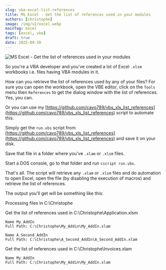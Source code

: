 ```yaml
---
slug: vba-excel-list-references
title: MS Excel - Get the list of references used in your modules
authors: [christophe]
image: /img/v2/excel.webp
mainTag: excel
tags: [excel, vba]
draft: true
date: 2025-09-30
---
```

![MS Excel - Get the list of references used in your modules](/img/v2/excel.webp)

So you're a VBA developer and you've created a lot of Excel `.xlsm` workbooks i.e. files having VBA modules in it.

How can you retrieve the list of references used by any of your files? For sure you can open the workbook, open the VBE editor, click on the `Tools` menu then `References` to get the dialog window with the list of references. Yes, you can.

Or you can use my [https://github.com/cavo789/vbs_xls_list_references](https://github.com/cavo789/vbs_xls_list_references) script to automate this.

<!-- truncate -->

Simply get the `run.vbs` script from [https://github.com/cavo789/vbs_xls_list_references](https://github.com/cavo789/vbs_xls_list_references) and save it on your disk.

Save that file in a folder where you've `.xlam` or `.xlsm` files.

Start a DOS console, go to that folder and run `cscript run.vbs`.

That's all. The script will retrieve any `.xlam` or `.xlsm` files and do automation to open Excel, open the file (by disabling the execution of macros) and retrieve the list of references.

The output you'll get will be something like this:

<Terminal>
Processing files in C:\Christophe

Get the list of references used in C:\Christophe\Application.xlsm

    Name My_AddIn
    Full Path: C:\Christophe\My_Addin\My_AddIn.xlam

    Name A_Second_AddIn
    Full Path: C:\Christophe\A_Second_AddIn\A_Second_AddIn.xlam

Get the list of references used in C:\Christophe\Invoices.xlam

    Name My_AddIn
    Full Path: C:\Christophe\My_Addin\My_AddIn.xlam
</Terminal>
